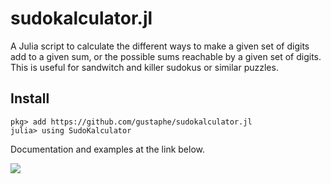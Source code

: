 # sudokalculator.jl
A Julia script to calculate the different ways to make a given set of digits add to a given sum, or the possible sums reachable by a given set of digits. This is useful for sandwitch and killer sudokus or similar puzzles.

## Install
```
pkg> add https://github.com/gustaphe/sudokalculator.jl
julia> using SudoKalculator
```

Documentation and examples at the link below.

[![](https://img.shields.io/badge/docs-dev-blue.svg)](https://gustaphe.github.io/sudokalculator.jl/dev)
